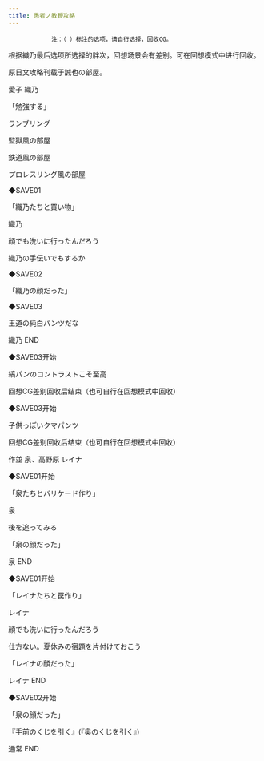 ```yaml
---
title: 愚者ノ教鞭攻略
---
```


                注：（ ）标注的选项，请自行选择，回收CG。

根据織乃最后选项所选择的胖次，回想场景会有差别。可在回想模式中进行回收。

原日文攻略刊载于誠也の部屋。



愛子 織乃



「勉強する」

ランブリング

監獄風の部屋

鉄道風の部屋

プロレスリング風の部屋

◆SAVE01

「織乃たちと買い物」

織乃

顔でも洗いに行ったんだろう

織乃の手伝いでもするか

◆SAVE02

「織乃の顔だった」

◆SAVE03

王道の純白パンツだな



織乃 END



◆SAVE03开始

縞パンのコントラストこそ至高



回想CG差别回收后结束（也可自行在回想模式中回收）



◆SAVE03开始

子供っぽいクマパンツ



回想CG差别回收后结束（也可自行在回想模式中回收）



作並 泉、高野原 レイナ



◆SAVE01开始

「泉たちとバリケード作り」

泉

後を追ってみる

「泉の顔だった」



泉 END



◆SAVE01开始

「レイナたちと罠作り」

レイナ

顔でも洗いに行ったんだろう

仕方ない。夏休みの宿題を片付けておこう

「レイナの顔だった」



レイナ END



◆SAVE02开始

「泉の顔だった」

『手前のくじを引く』(『奥のくじを引く』)



通常 END


              
